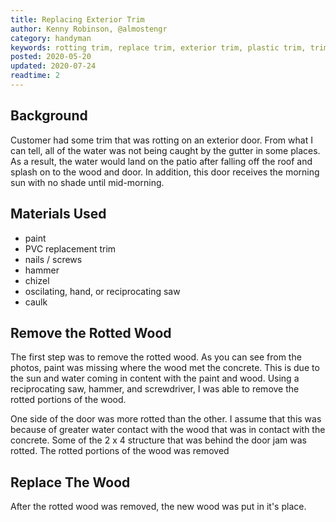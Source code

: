 ```yaml
---
title: Replacing Exterior Trim
author: Kenny Robinson, @almostengr
category: handyman
keywords: rotting trim, replace trim, exterior trim, plastic trim, trim repair
posted: 2020-05-20
updated: 2020-07-24
readtime: 2
---
```


## Background

Customer had some trim that was rotting on an exterior door. From what I can tell, all of the water was not
being caught by the gutter in some places. As a result, the water would land on the patio after falling
off the roof and splash on to the wood and door. In addition, this door receives the morning sun with
no shade until mid-morning.

## Materials Used

* paint
* PVC replacement trim
* nails / screws
* hammer
* chizel
* oscilating, hand, or reciprocating saw
* caulk

## Remove the Rotted Wood

The first step was to remove the rotted wood. As you can see from the photos, paint was missing where the wood
met the concrete. This is due to the sun and water coming in content with the paint and wood.  Using a
reciprocating saw, hammer, and screwdriver, I was able to remove the rotted portions of the wood.

One side of the door was more rotted than the other. I assume that this was because of greater water contact
with the wood that was in contact with the concrete. Some of the 2 x 4 structure that was behind the door
jam was rotted. The rotted portions of the wood was removed

## Replace The Wood

After the rotted wood was removed, the new wood was put in it's place.